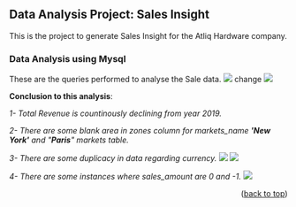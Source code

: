 ## Data Analysis Project: Sales Insight

This is the project to generate Sales Insight for the Atliq Hardware company.

### Data Analysis using Mysql

 These are the queries performed to analyse the Sale data.
![](X:/PowerBi_Projects/1-SalesInsight/Images/SQL_analysis.png)
change
<img src = "X:/PowerBi_Projects/1-SalesInsight/Images/SQL_analysis.png"> </img>

__Conclusion to this analysis__:

_1- Total Revenue is countinously declining from year 2019._

_2- There are some blank area in zones column for markets_name __'New York'__ and "__Paris__" markets table._

_3- There are some duplicacy in data regarding currency._
<img src = "X:\PowerBi_Projects\1-SalesInsight\Images\currency_issue1.png"> </img>
<img src = "X:\PowerBi_Projects\1-SalesInsight\Images\currency_issue2.png"> </img>

_4- There are some instances where sales_amount are 0 and -1._
<img src="X:\PowerBi_Projects\1-SalesInsight\Images\Sales_amt_issue.png"></img>

<p align="right">(<a href="#top">back to top</a>)</p>